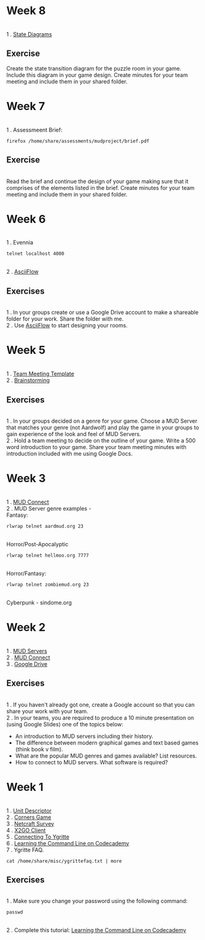 # Week 8

<br>1 . [State Diagrams](https://www.lucidchart.com/pages/uml-state-machine-diagram)

## Exercise

Create the state transition diagram for the puzzle room in your game. Include this diagram in your game design. Create minutes for your team meeting and include them in your shared folder. 

# Week 7

<br>1 . Assessmeent Brief:
```
firefox /home/share/assessments/mudproject/brief.pdf
```

## Exercise
<br>Read the brief and continue the design of your game making sure that it comprises of the elements listed in the brief. Create minutes for your team meeting and include them in your shared folder.


# Week 6

<br>1 . Evennia
```
telnet localhost 4000
```
<br>2 . [AsciiFlow](http://asciiflow.com/)


## Exercises

<br>1 . In your groups create or use a Google Drive account to make a shareable folder for your work. Share the folder with me.
<br>2 . Use [AsciiFlow](http://asciiflow.com/) to start designing your rooms. 

# Week 5

<br>1 . [Team Meeting Template](https://docs.google.com/document/d/1gZ2Di4d1mCK7T1vKb7FUWCmB27tcMr1BYoC6kMt6l20/edit?usp=sharing)
<br>2 . [Brainstorming](https://www.youtube.com/watch?v=yAidvTKX6xM)

## Exercises

<br>1 . In your groups decided on a genre for your game. Choose a MUD Server that matches your genre (not Aardwolf) and play the game in your groups to gain experience of the look and feel of MUD Servers.
<br>2 . Hold a team meeting to decide on the outline of your game. Write a 500 word introduction to your game. Share your team meeting minutes with introduction included with me using Google Docs.

# Week 3

<br> 1 . [MUD Connect](http://www.mudconnect.com/)
<br> 2 . MUD Server genre examples -
<br>Fantasy:
```
rlwrap telnet aardmud.org 23
```
<br>Horror/Post-Apocalyptic
```
rlwrap telnet hellmoo.org 7777
```
<br>Horror/Fantasy:
```
rlwrap telnet zombiemud.org 23
```
<br>Cyberpunk - sindome.org

# Week 2

<br> 1 . [MUD Servers](https://en.wikipedia.org/wiki/MUD)
<br> 2 . [MUD Connect](http://www.mudconnect.com/)
<br> 3 . [Google Drive](https://www.google.com/drive/)

## Exercises
<br> 1 . If you haven't already got one, create a Google account so that you can share your work with your team.
<br> 2 . In your teams, you are required to produce a 10 minute presentation on (using Google Slides) one of the topics below:
<ul>
<li>An introduction to MUD servers including their history.
<li>The difference between modern graphical games and text based games (think book v film).
<li>What are the popular MUD genres and games available? List resources.
<li>How to connect to MUD servers. What software is required?
</ul>

# Week 1 
<br> 1 . [Unit Descriptor](https://www.sqa.org.uk/files/nu/H6S746.pdf)
<br> 2 . [Corners Game](https://docs.google.com/document/d/1f8YCnRpKR5dgO-aP77ZXJg5SU6BWLMkiLsc99n1WZe4/pub)
<br> 3 . [Netcraft Survey](http://news.netcraft.com/archives/2015/10/16/october-2015-web-server-survey.html)
<br> 4 . [X2GO Client](https://drive.google.com/file/d/0B-CFaefA1v4RVWN5eFRlSV9YbVU/view?usp=sharing)
<br> 5 . [Connecting To Ygritte](https://docs.google.com/document/d/1wV6XGhOPlpwCMElZAqlH83YYXo_PpdNNdVMN6Toh3mw/pub)
<br> 6 . [Learning the Command Line on Codecademy](https://www.codecademy.com/learn/learn-the-command-line)
<br> 7 . Ygritte FAQ.
```
cat /home/share/misc/ygrittefaq.txt | more
```

## Exercises
<br>1 . Make sure you change your password using the following command:
```
passwd
```
<br>2 . Complete this tutorial: [Learning the Command Line on Codecademy](https://www.codecademy.com/learn/learn-the-command-line)
